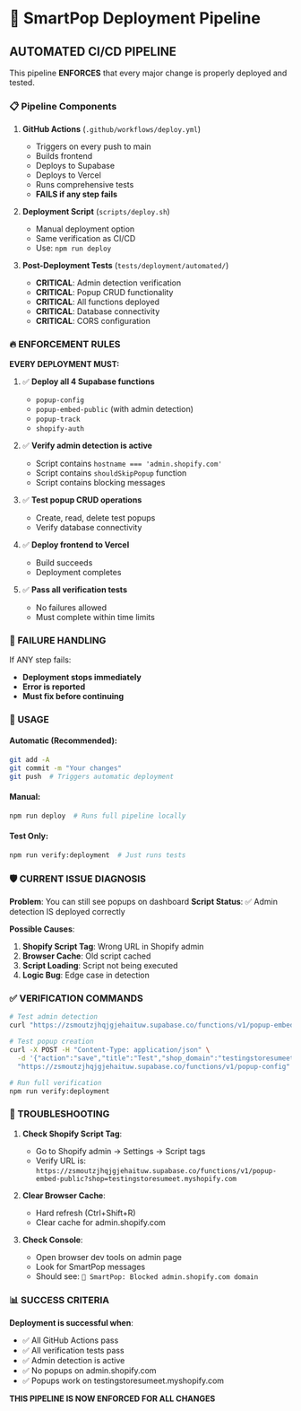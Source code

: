 # 🚀 SmartPop Deployment Pipeline

## AUTOMATED CI/CD PIPELINE

This pipeline **ENFORCES** that every major change is properly deployed and tested.

### 📋 Pipeline Components

1. **GitHub Actions** (`.github/workflows/deploy.yml`)
   - Triggers on every push to main
   - Builds frontend
   - Deploys to Supabase
   - Deploys to Vercel  
   - Runs comprehensive tests
   - **FAILS if any step fails**

2. **Deployment Script** (`scripts/deploy.sh`)
   - Manual deployment option
   - Same verification as CI/CD
   - Use: `npm run deploy`

3. **Post-Deployment Tests** (`tests/deployment/automated/`)
   - **CRITICAL**: Admin detection verification
   - **CRITICAL**: Popup CRUD functionality
   - **CRITICAL**: All functions deployed
   - **CRITICAL**: Database connectivity
   - **CRITICAL**: CORS configuration

### 🔥 ENFORCEMENT RULES

**EVERY DEPLOYMENT MUST:**

1. ✅ **Deploy all 4 Supabase functions**
   - `popup-config`
   - `popup-embed-public` (with admin detection)
   - `popup-track`
   - `shopify-auth`

2. ✅ **Verify admin detection is active**
   - Script contains `hostname === 'admin.shopify.com'`
   - Script contains `shouldSkipPopup` function
   - Script contains blocking messages

3. ✅ **Test popup CRUD operations**
   - Create, read, delete test popups
   - Verify database connectivity

4. ✅ **Deploy frontend to Vercel**
   - Build succeeds
   - Deployment completes

5. ✅ **Pass all verification tests**
   - No failures allowed
   - Must complete within time limits

### 🚨 FAILURE HANDLING

If ANY step fails:
- **Deployment stops immediately**
- **Error is reported**
- **Must fix before continuing**

### 📝 USAGE

#### Automatic (Recommended):
```bash
git add -A
git commit -m "Your changes"
git push  # Triggers automatic deployment
```

#### Manual:
```bash
npm run deploy  # Runs full pipeline locally
```

#### Test Only:
```bash
npm run verify:deployment  # Just runs tests
```

### 🛡️ CURRENT ISSUE DIAGNOSIS

**Problem**: You can still see popups on dashboard
**Script Status**: ✅ Admin detection IS deployed correctly

**Possible Causes**:
1. **Shopify Script Tag**: Wrong URL in Shopify admin
2. **Browser Cache**: Old script cached
3. **Script Loading**: Script not being executed
4. **Logic Bug**: Edge case in detection

### ✅ VERIFICATION COMMANDS

```bash
# Test admin detection
curl "https://zsmoutzjhqjgjehaituw.supabase.co/functions/v1/popup-embed-public?shop=testingstoresumeet.myshopify.com" | grep "admin.shopify.com"

# Test popup creation
curl -X POST -H "Content-Type: application/json" \
  -d '{"action":"save","title":"Test","shop_domain":"testingstoresumeet.myshopify.com"}' \
  "https://zsmoutzjhqjgjehaituw.supabase.co/functions/v1/popup-config"

# Run full verification
npm run verify:deployment
```

### 🔧 TROUBLESHOOTING

1. **Check Shopify Script Tag**:
   - Go to Shopify admin → Settings → Script tags
   - Verify URL is: `https://zsmoutzjhqjgjehaituw.supabase.co/functions/v1/popup-embed-public?shop=testingstoresumeet.myshopify.com`

2. **Clear Browser Cache**:
   - Hard refresh (Ctrl+Shift+R)
   - Clear cache for admin.shopify.com

3. **Check Console**:
   - Open browser dev tools on admin page
   - Look for SmartPop messages
   - Should see: `🚫 SmartPop: Blocked admin.shopify.com domain`

### 📊 SUCCESS CRITERIA

**Deployment is successful when**:
- ✅ All GitHub Actions pass
- ✅ All verification tests pass  
- ✅ Admin detection is active
- ✅ No popups on admin.shopify.com
- ✅ Popups work on testingstoresumeet.myshopify.com

**THIS PIPELINE IS NOW ENFORCED FOR ALL CHANGES**